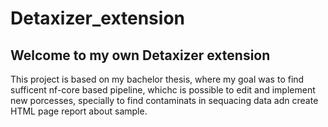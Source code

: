 # Detaxizer_extension
## Welcome to my own Detaxizer extension
This project is based on my bachelor thesis, where my goal was to find sufficent nf-core based pipeline, whichc is possible to edit and implement new porcesses, specially to find contaminats in sequacing data adn create HTML page report about sample.

